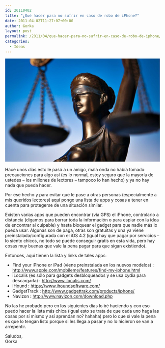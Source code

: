 ```yaml
---
id: 20110402
title: "¿Qué hacer para no sufrir en caso de robo de iPhone?"
date: 2011-04-02T11:27:07+00:00
author: Gorka
layout: post
permalink: /2011/04/que-hacer-para-no-sufrir-en-caso-de-robo-de-iphone/
categories:
  - Ideas
---
```

<img style="margin: auto;" src="/public/img/2011/04/blind-justice.jpg" alt="Blind Justice" />

Hace unos días esto le pasó a  un amigo, mala onda no había tomado precauciones para algo así (es lo normal, estoy seguro que la mayoría de ustedes – los millones de lectores – tampoco lo han hecho) y ya no hay nada que pueda hacer.

Por ese hecho y para evitar que le pase a otras personas (especialmente a mis queridos lectores) aquí pongo una lista de apps y cosas a tener en cuenta para protegerse de una situación similar.

Existen varias apps que pueden encontrar (vía GPS) el iPhone, controlarlo a distancia (digamos para borrar toda la información o para espiar con la idea de encontrar al culpable) y hasta bloquear el gadget para que nadie más lo pueda usar. Algunas son de paga, otras son gratuitas y una ya viene preinstalada/configurada con el iOS 4.2 (igual hay que pagar por servicios – lo siento chicos, no todo se puede conseguir gratis en esta vida, pero hay cosas muy buenas que vale la pena pagar para que sigan existiendo).

Entonces, aqui tienen la lista y links de tales apps:

- Find your iPhone or iPad (viene preinstalada en los nuevos modelos) : http://www.apple.com/mobileme/features/find-my-iphone.html
- iLocalis (es sólo para gadgets desbloqueados y se usa cydia para descargarla) :  http://www.ilocalis.com/
- iHound : https://www.ihoundsoftware.com/
- GadgetTrack : http://www.gadgettrak.com/products/iphone/
- Navizon : http://www.navizon.com/download.php

No las he probado pero en los siguientes días lo iré haciendo y con eso puedo hacer la lista más chica (igual esto se trata de que cada uno haga las cosas por sí mismo y así aprendan no? hahaha) pero lo que sí vale la pena es que lo tengan listo porque si les llega a pasar y no lo hicieron se van a arrepentir.

Saludos,<br />
Gorka
